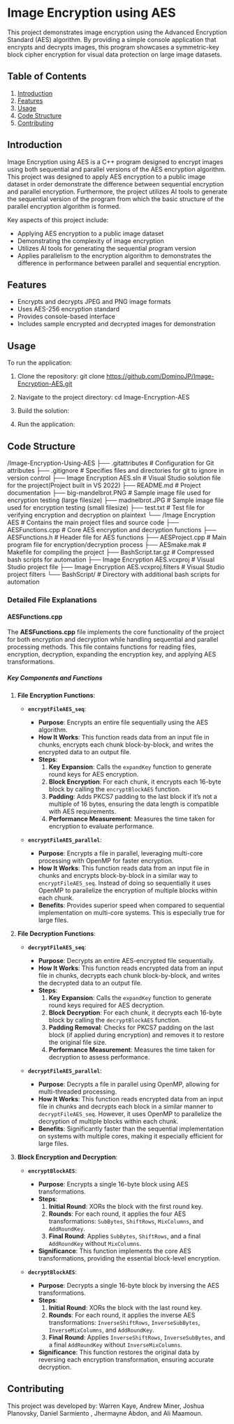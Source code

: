 # Image Encryption using AES

This project demonstrates image encryption using the Advanced Encryption Standard (AES) algorithm.
By providing a simple console application that encrypts and decrypts images, 
this program showcases a symmetric-key block cipher encryption for visual data protection on large image datasets.

## Table of Contents

1. [Introduction](#introduction)
2. [Features](#features)
3. [Usage](#usage)
4. [Code Structure](#code-structure)
5. [Contributing](#contributing)


## Introduction

Image Encryption using AES is a C++ program designed to encrypt images using both sequential and parallel versions of the AES encryption algorithm.
This project was designed to apply AES encryption to a public image dataset in order demonstrate the difference between sequential encryption and parallel encryption.
Furthermore, the project utilizes AI tools to generate the sequential version of the program from which the basic structure of the parallel encryption algorithm is formed.

Key aspects of this project include:
- Applying AES encryption to a public image dataset
- Demonstrating the complexity of image encryption
- Utilizes AI tools for generating the sequential program version
- Applies parallelism to the encryption algorithm to demonstrates the difference in performance between parallel and sequential encryption.



## Features

- Encrypts and decrypts JPEG and PNG image formats
- Uses AES-256 encryption standard
- Provides console-based interface
- Includes sample encrypted and decrypted images for demonstration


## Usage

To run the application:

1. Clone the repository:
git clone https://github.com/DominoJP/Image-Encryption-AES.git

2. Navigate to the project directory:
cd Image-Encryption-AES

3. Build the solution:

4. Run the application:


## Code Structure

/Image-Encryption-Using-AES
├── .gitattributes                 # Configuration for Git attributes
├── .gitignore                     # Specifies files and directories for git to ignore in version control
├── Image Encryption AES.sln       # Visual Studio solution file for the project(Project built in VS 2022)
├── README.md                      # Project documentation
├── big-mandelbrot.PNG             # Sample image file used for encryption testing (large filesize)
├── madnelbrot.JPG                 # Sample image file used for encryption testing (small filesize)
├── test.txt                       # Test file for verifying encryption and decryption on plaintext
└── /Image Encryption AES          # Contains the main project files and source code
    ├── AESFunctions.cpp           # Core AES encryption and decryption functions
    ├── AESFunctions.h             # Header file for AES functions
    ├── AESProject.cpp             # Main program file for encryption/decryption process
    ├── AESmake.mak                # Makefile for compiling the project
    ├── BashScript.tar.gz          # Compressed bash scripts for automation
    ├── Image Encryption AES.vcxproj       # Visual Studio project file
    ├── Image Encryption AES.vcxproj.filters # Visual Studio project filters
    └── BashScript/                # Directory with additional bash scripts for automation



### Detailed File Explanations

#### AESFunctions.cpp
The **AESFunctions.cpp** file implements the core functionality of the project for both encryption and decryption while handling sequential and parallel processing methods.
 This file contains functions for reading files, encryption, decryption,  expanding the encryption key, and applying AES transformations.

##### Key Components and Functions

1. **File Encryption Functions**:
   - **`encryptFileAES_seq`**: 
     - **Purpose**: Encrypts an entire file sequentially using the AES algorithm.
     - **How It Works**: This function reads data from an input file in chunks, encrypts each chunk block-by-block, and writes the encrypted data to an output file.
     - **Steps**:
       1. **Key Expansion**: Calls the `expandKey` function to generate round keys for AES encryption.
       2. **Block Encryption**: For each chunk, it encrypts each 16-byte block by calling the `encryptBlockAES` function. 
       3. **Padding**: Adds PKCS7 padding to the last block if it’s not a multiple of 16 bytes, ensuring the data length is compatible with AES requirements.
       4. **Performance Measurement**: Measures the time taken for encryption to evaluate performance.

   - **`encryptFileAES_parallel`**: 
     - **Purpose**: Encrypts a file in parallel, leveraging multi-core processing with OpenMP for faster encryption.
     - **How It Works**: This function reads data from an input file in chunks and encrypts block-by-block in a similar way to `encryptFileAES_seq`. 
                         Instead of doing so sequentially it uses OpenMP to parallelize the encryption of multiple blocks within each chunk.
     - **Benefits**: Provides superior speed when compared to sequential implementation on multi-core systems. This is especially true for large files.

2. **File Decryption Functions**:
   - **`decryptFileAES_seq`**:
     - **Purpose**: Decrypts an entire AES-encrypted file sequentially.
     - **How It Works**: This function reads encrypted data from an input file in chunks, decrypts each chunk block-by-block, and writes the decrypted data to an output file.
     - **Steps**:
       1. **Key Expansion**: Calls the `expandKey` function to generate round keys required for AES decryption.
       2. **Block Decryption**: For each chunk, it decrypts each 16-byte block by calling the `decryptBlockAES` function.
       3. **Padding Removal**: Checks for PKCS7 padding on the last block (if applied during encryption) and removes it to restore the original file size.
       4. **Performance Measurement**: Measures the time taken for decryption to assess performance.

   - **`decryptFileAES_parallel`**:
     - **Purpose**: Decrypts a file in parallel using OpenMP, allowing for multi-threaded processing.
     - **How It Works**: This function reads encrypted data from an input file in chunks and decrypts each block in a similar manner to `decryptFileAES_seq`.
                         However, it uses OpenMP to parallelize the decryption of multiple blocks within each chunk.
     - **Benefits**: Significantly faster than the sequential implementation on systems with multiple cores, making it especially efficient for large files.

3. **Block Encryption and Decryption**:
   - **`encryptBlockAES`**:
     - **Purpose**: Encrypts a single 16-byte block using AES transformations.
     - **Steps**:
       1. **Initial Round**: XORs the block with the first round key.
       2. **Rounds**: For each round, it applies the four AES transformations: `SubBytes`, `ShiftRows`, `MixColumns`, and `AddRoundKey`.
       3. **Final Round**: Applies `SubBytes`, `ShiftRows`, and a final `AddRoundKey` without `MixColumns`.
     - **Significance**: This function implements the core AES transformations, providing the essential block-level encryption.

   - **`decryptBlockAES`**:
     - **Purpose**: Decrypts a single 16-byte block by inversing the AES transformations.
     - **Steps**:
       1. **Initial Round**: XORs the block with the last round key.
       2. **Rounds**: For each round, it applies the inverse AES transformations: `InverseShiftRows`, `InverseSubBytes`, `InverseMixColumns`, and `AddRoundKey`.
       3. **Final Round**: Applies `InverseShiftRows`, `InverseSubBytes`, and a final `AddRoundKey` without `InverseMixColumns`.
     - **Significance**: This function restores the original data by reversing each encryption transformation, ensuring accurate decryption.



## Contributing

This project was developed by: Warren Kaye, Andrew Miner, Joshua Planovsky, Daniel Sarmiento , Jhermayne Abdon,  and Ali Maamoun. 
